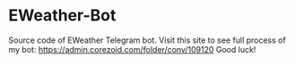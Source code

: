 # EWeather-Bot
Source code of EWeather Telegram bot.
Visit this site to see full process of my bot: https://admin.corezoid.com/folder/conv/109120
Good luck!
